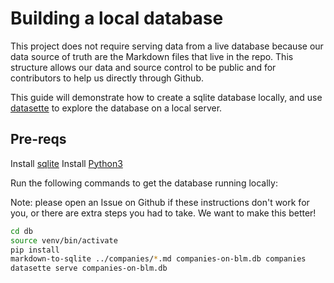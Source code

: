# Building a local database

This project does not require serving data from a live database because our data source of truth are the Markdown files that live in the repo. This structure allows our data and source control to be public and for contributors to help us directly through Github.

This guide will demonstrate how to create a sqlite database locally, and use [datasette](https://github.com/simonw/datasette) to explore the database on a local server.

## Pre-reqs

Install [sqlite](https://www.tutorialspoint.com/sqlite/sqlite_installation.htm)
Install [Python3](https://www.python.org/downloads/)

Run the following commands to get the database running locally:

Note: please open an Issue on Github if these instructions don't work for you, or there are extra steps you had to take. We want to make this better!

```bash
cd db
source venv/bin/activate
pip install
markdown-to-sqlite ../companies/*.md companies-on-blm.db companies
datasette serve companies-on-blm.db
```

